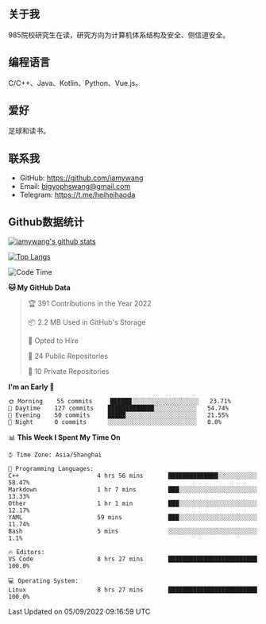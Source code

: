 ## 关于我

985院校研究生在读，研究方向为计算机体系结构及安全、侧信道安全。

## 编程语言

C/C++、Java、Kotlin、Python、Vue.js。

## 爱好

足球和读书。

## 联系我

- GitHub: https://github.com/iamywang
- Email: bigyophswang@gmail.com
- Telegram: https://t.me/heiheihaoda

## Github数据统计

[![iamywang's github stats](https://github-readme-stats.vercel.app/api?username=iamywang&count_private=true&show_icons=true)]()

[![Top Langs](https://github-readme-stats.vercel.app/api/top-langs/?username=iamywang&layout=compact)]()

<!--START_SECTION:waka-->
![Code Time](http://img.shields.io/badge/Code%20Time-528%20hrs%206%20mins-blue)

**🐱 My GitHub Data** 

> 🏆 391 Contributions in the Year 2022
 > 
> 📦 2.2 MB Used in GitHub's Storage 
 > 
> 💼 Opted to Hire
 > 
> 📜 24 Public Repositories 
 > 
> 🔑 10 Private Repositories  
 > 
**I'm an Early 🐤** 

```text
🌞 Morning    55 commits     ██████░░░░░░░░░░░░░░░░░░░   23.71% 
🌆 Daytime    127 commits    █████████████░░░░░░░░░░░░   54.74% 
🌃 Evening    50 commits     █████░░░░░░░░░░░░░░░░░░░░   21.55% 
🌙 Night      0 commits      ░░░░░░░░░░░░░░░░░░░░░░░░░   0.0%

```


📊 **This Week I Spent My Time On** 

```text
⌚︎ Time Zone: Asia/Shanghai

💬 Programming Languages: 
C++                      4 hrs 56 mins       ██████████████░░░░░░░░░░░   58.47% 
Markdown                 1 hr 7 mins         ███░░░░░░░░░░░░░░░░░░░░░░   13.33% 
Other                    1 hr 1 min          ███░░░░░░░░░░░░░░░░░░░░░░   12.17% 
YAML                     59 mins             ███░░░░░░░░░░░░░░░░░░░░░░   11.74% 
Bash                     5 mins              ░░░░░░░░░░░░░░░░░░░░░░░░░   1.1%

🔥 Editors: 
VS Code                  8 hrs 27 mins       █████████████████████████   100.0%

💻 Operating System: 
Linux                    8 hrs 27 mins       █████████████████████████   100.0%

```


 Last Updated on 05/09/2022 09:16:59 UTC
<!--END_SECTION:waka-->
